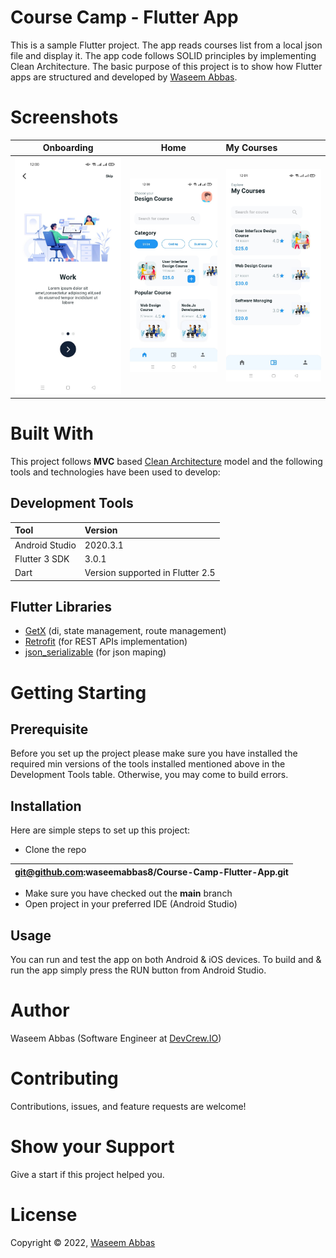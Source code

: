 # Course Camp - Flutter App

This is a sample Flutter project. The app reads courses list from a local json file and display it. The app code follows SOLID principles by implementing Clean Architecture. The basic purpose of this project is to show how Flutter apps are structured and developed by [Waseem Abbas](https://www.linkedin.com/in/waseemabbas8/). 
# Screenshots
Onboarding                 |  Home                     |  My Courses
:-------------------------:|:-------------------------:|:-------------------------
![Alt text](/screenshots/onboarding.jpeg?raw=true "Onboarding screen") | ![Alt text](/screenshots/home.jpeg?raw=true "Home Screen") | ![Alt text](/screenshots/my_courses.jpeg?raw=true "My Courses screen")



# Built With
This project follows **MVC** based [Clean Architecture](https://blog.cleancoder.com/uncle-bob/2012/08/13/the-clean-architecture.html) model and the following tools and technologies have been used to develop:
## Development Tools


|**Tool**|**Version**|
| :- | :- |
|Android Studio|2020.3.1|
|Flutter 3 SDK|3.0.1|
|Dart |Version supported in Flutter 2.5|

## Flutter Libraries 
- [GetX](https://pub.dev/packages/get) (di, state management, route management)
- [Retrofit](https://pub.dev/packages/retrofit) (for REST APIs implementation) 
- [json_serializable](https://pub.dev/packages/json_serializable) (for json maping)
# Getting Starting

## Prerequisite 

Before you set up the project please make sure you have installed the required min versions of the tools installed mentioned above in the Development Tools table. Otherwise, you may come to build errors.
## Installation
Here are simple steps to set up this project:

- Clone the repo

|git@github.com:waseemabbas8/Course-Camp-Flutter-App.git|
| - |
- Make sure you have checked out the **main** branch
- Open project in your preferred IDE (Android Studio)
## Usage
You can run and test the app on both Android & iOS devices. To build and & run the app simply press the RUN button from Android Studio. 

# Author
Waseem Abbas (Software Engineer at [DevCrew.IO](https://devcrew.io/))
# Contributing 
Contributions, issues, and feature requests are welcome! 
# Show your Support 
Give a start if this project helped you. 
# License 
Copyright © 2022, [Waseem Abbas](https://github.com/waseemabbas8)



